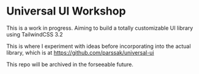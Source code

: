 # Universal UI Workshop

This is a work in progress. Aiming to build a totally customizable UI library using TailwindCSS 3.2

This is where I experiment with ideas before incorporating into the actual library, which is at https://github.com/parssak/universal-ui

This repo will be archived in the forseeable future.
